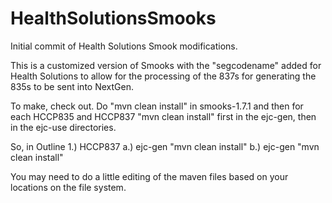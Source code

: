 # HealthSolutionsSmooks

Initial commit of Health Solutions Smook modifications.

This is a customized version of Smooks with the "segcodename" added for
Health Solutions to allow for the processing of the 837s for generating
the 835s to be sent into NextGen.

To make, check out.   Do "mvn clean install" in smooks-1.7.1 and then
for each HCCP835 and HCCP837 "mvn clean install" first in the ejc-gen, then
in the ejc-use directories.

So, in Outline
   1.)  HCCP837
        a.)  ejc-gen
             "mvn clean install"
        b.)  ejc-gen
             "mvn clean install"

You may need to do a little editing of the maven files based on your locations
on the file system.
